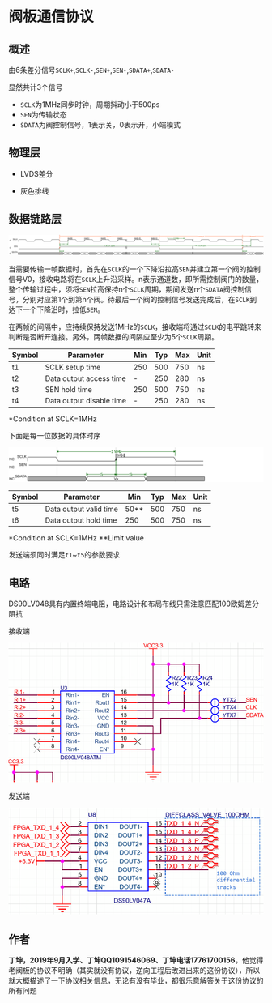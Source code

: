 # 阀板通信协议

## 概述

由6条差分信号`SCLK+`,`SCLK-`,`SEN+`,`SEN-`,`SDATA+`,`SDATA-`

显然共计3个信号

- `SCLK`为1MHz同步时钟，周期抖动小于500ps
- `SEN`为传输状态
- `SDATA`为阀控制信号，1表示关，0表示开，小端模式

## 物理层

- LVDS差分

- 灰色排线

## 数据链路层



![jkl](README.assets/jkl.svg)

当需要传输一帧数据时，首先在`SCLK`的一个下降沿拉高`SEN`并建立第一个阀的控制信号V0，接收电路将在`SCLK`上升沿采样。n表示通道数，即所需控制阀门的数量，整个传输过程中，须将`SEN`拉高保持n个`SCLK`周期，期间发送n个`SDATA`阀控制信号，分别对应第1个到第n个阀。待最后一个阀的控制信号发送完成后，在`SCLK`到达下一个下降沿时，拉低`SEN`。

在两帧的间隔中，应持续保持发送1MHz的`SCLK`，接收端将通过`SCLK`的电平跳转来判断是否断开连接。另外，两帧数据的间隔应至少为5个`SCLK`周期。 

| Symbol | Parameter                | Min  | Typ  | Max  | Unit |
| ------ | ------------------------ | ---- | ---- | ---- | ---- |
| t1     | SCLK setup time          | 250  | 500  | 750  | ns   |
| t2     | Data output access time  | -    | 250  | 280  | ns   |
| t3     | SEN hold time            | 250  | 500  | 750  | ns   |
| t4     | Data output disable time | -    | 250  | 280  | ns   |


*Condition at SCLK=1MHz

下面是每一位数据的具体时序



![jkl2](README.assets/jkl2.svg)

| Symbol | Parameter              | Min  | Typ  | Max  | Unit |
| ------ | ---------------------- | ---- | ---- | ---- | ---- |
| t5     | Data output valid time | 50** | 500  | 750  | ns   |
| t6     | Data output hold time  | 250  | 500  | 750  | ns   |


*Condition at SCLK=1MHz
**Limit value

发送端须同时满足`t1`~`t5`的参数要求

## 电路

DS90LV048具有内置终端电阻，电路设计和布局布线只需注意匹配100欧姆差分阻抗

接收端

![image-20211109200911346](README.assets/image-20211109200911346.png)

发送端

![image-20211109201037196](README.assets/image-20211109201037196.png)

##  作者

**丁坤，2019年9月入学、丁坤QQ1091546069、丁坤电话17761700156**，他觉得老阀板的协议不明确（其实就没有协议，逆向工程后改进出来的这份协议），所以就大概描述了一下协议相关信息，无论有没有毕业，都很乐意解答关于这份协议的所有问题

